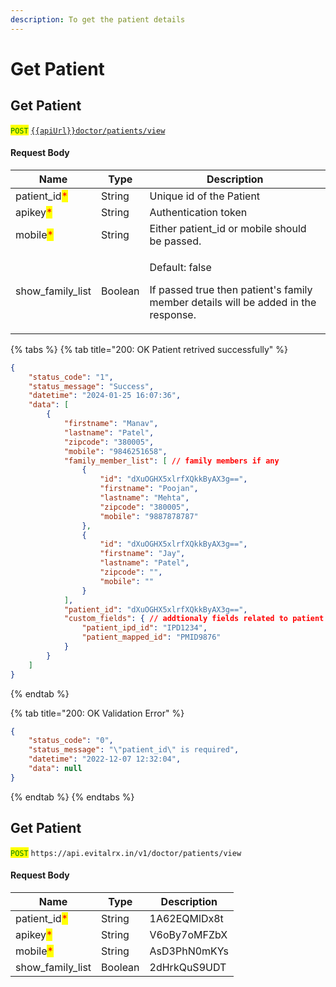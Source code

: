 ```yaml
---
description: To get the patient details
---
```


# Get Patient

## Get Patient

<mark style="color:green;">`POST`</mark>  [`{{apiUrl}}doctor/patients/view`](https://api.evitalrx.in/v1/doctor/patients/view)

#### Request Body

| Name                                          | Type    | Description                                                                                                                   |
| --------------------------------------------- | ------- | ----------------------------------------------------------------------------------------------------------------------------- |
| patient\_id<mark style="color:red;">\*</mark> | String  | Unique id of the Patient                                                                                                      |
| apikey<mark style="color:red;">\*</mark>      | String  | Authentication token                                                                                                          |
| mobile<mark style="color:red;">\*</mark>      | String  | Either patient\_id or mobile should be passed.                                                                                |
| show\_family\_list                            | Boolean | <p>Default: false</p><p></p><p>If passed true then patient's family member details will be added in the response. </p><p></p> |

{% tabs %}
{% tab title="200: OK Patient retrived successfully" %}
```json
{
    "status_code": "1",
    "status_message": "Success",
    "datetime": "2024-01-25 16:07:36",
    "data": [
        {
            "firstname": "Manav",
            "lastname": "Patel",
            "zipcode": "380005",
            "mobile": "9846251658",
            "family_member_list": [ // family members if any
                {
                    "id": "dXuOGHX5xlrfXQkkByAX3g==",
                    "firstname": "Poojan",
                    "lastname": "Mehta",
                    "zipcode": "380005",
                    "mobile": "9887878787"
                },
                {
                    "id": "dXuOGHX5xlrfXQkkByAX3g==",
                    "firstname": "Jay",
                    "lastname": "Patel",
                    "zipcode": "",
                    "mobile": ""
                }
            ],
            "patient_id": "dXuOGHX5xlrfXQkkByAX3g==",
            "custom_fields": { // addtionaly fields related to patient
                "patient_ipd_id": "IPD1234",
                "patient_mapped_id": "PMID9876"
            }
        }
    ]
}
```
{% endtab %}

{% tab title="200: OK Validation Error" %}
```json
{
    "status_code": "0",
    "status_message": "\"patient_id\" is required",
    "datetime": "2022-12-07 12:32:04",
    "data": null
}
```
{% endtab %}
{% endtabs %}

## Get Patient

<mark style="color:green;">`POST`</mark> `https://api.evitalrx.in/v1/doctor/patients/view`

#### Request Body

| Name                                          | Type    | Description  |
| --------------------------------------------- | ------- | ------------ |
| patient\_id<mark style="color:red;">\*</mark> | String  | 1A62EQMlDx8t |
| apikey<mark style="color:red;">\*</mark>      | String  | V6oBy7oMFZbX |
| mobile<mark style="color:red;">\*</mark>      | String  | AsD3PhN0mKYs |
| show\_family\_list                            | Boolean | 2dHrkQuS9UDT |
